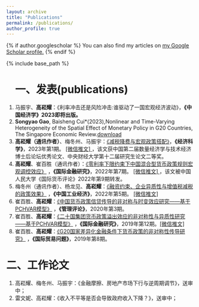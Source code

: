 ```yaml
---
layout: archive
title: "Publications"
permalink: /publications/
author_profile: true
---
```


{% if author.googlescholar %}
  You can also find my articles on <u><a href="{{author.googlescholar}}">my Google Scholar profile</a>.</u>
{% endif %}

{% include base_path %}

<!---
{% for post in site.publications reversed %}
  {% include archive-single.html %}
{% endfor %}
--->
<ol>
<h1>一、发表(publications)</h1>  
  <li> 马振宇、<b>高崧耀</b>：《利率冲击还是风险冲击:谁驱动了一国宏观经济波动》，<b>《中国经济学》2023即将出版。</b>  </li>
  <li> <b>Songyao Gao</b>, Baisheng Cui*(2023),Nonlinear and Time-Varying Heterogeneity of the Spatial Effect of Monetary Policy in G20 Countries, The Singapore Economic Review.<a href="https://github.com/songyao-gao/songyao-gao.github.io/raw/300431ea490ccfa0f688edf7e519d41def3fa6da/files/Gao%20and%20Cui(2023%2CSER).pdf">download</a>  </li>
  <li> <b>高崧耀（通讯作者）</b>、梅冬州、马振宇：<a href="http://ccj.pku.edu.cn/jjkx/CN/10.12088/PKU.jjkx.2023.01.03#1">《减税降费与宏观政策搭配》</a>，<b>《经济科学》</b>，2023年第1期。 <a href="https://mp.weixin.qq.com/s/KZbD0MSt0Kp54ChEHeGp-g">[微信推文] </a>，该文获中国第二届数量经济学与技术经济博士后论坛优秀论文、中央财经大学第十二届研究生论文二等奖。  </li>
  <li> <b>高崧耀</b>、崔百胜（通讯作者）：<a href="https://kns.cnki.net/kcms/detail/detail.aspx?dbcode=CJFD&dbname=CJFDAUTO&filename=GJJR202207002&v=Mjg5MDFyQ1VSN2lmYitSdUZDbmtVcnpNSWlmQmZMRzRITlBNcUk5RlpvUjhlWDFMdXhZUzdEaDFUM3FUcldNMUY=">《零利率下限约束下中国混合型货币政策规则宏观调控效应》</a> ，<b>《国际金融研究》</b>，2022年第7期。 <a href="https://mp.weixin.qq.com/s/IYz7zNg8FeYC7e7xCt8jag">[微信推文] </a>，该文被中国人民大学《国际货币评论》2022年第9期转发。</li>
  <li> 梅冬州（通讯作者）、杨龙见、<b>高崧耀</b>：<a href="https://kns.cnki.net/kcms/detail/detail.aspx?dbcode=CJFD&dbname=CJFDLAST2022&filename=GGYY202205002&v=MTQwNDlOUE1xbzlGWm9SOGVYMUx1eFlTN0RoMVQzcVRyV00xRnJDVVI3aWZiK1J1RkNua1ViM01JaXJTZDdHNEg=">《融资约束、企业异质性与增值税减税的政策效果》</a> ，<b>《中国工业经济》</b>，2022年第5期。 <a href="https://mp.weixin.qq.com/s/M8q00DZg_CMS-5cX02l0XQ">[微信推文] </a>  </li>
    <li> 崔百胜、<b>高崧耀</b>：<a href="https://kns.cnki.net/kcms/detail/detail.aspx?dbcode=CJFD&dbname=CJFDLAST2020&filename=ZWGD202003163&v=MTEwNDZHNEhOSE1ySTVEWjRSOGVYMUx1eFlTN0RoMVQzcVRyV00xRnJDVVI3aWZiK1J1RkNua1ZydkJQenJNYXI=">《中国货币政策信贷传导的非对称与时变效应研究——基于PCHVAR模型》</a> ，<b>《管理评论》</b>，2020年第3期。  </li>
     <li> 崔百胜、<b>高崧耀</b>：<a href="https://kns.cnki.net/kcms/detail/detail.aspx?dbcode=CJFD&dbname=CJFDLAST2020&filename=GJJR201912004&v=Mjg0MTRxVHJXTTFGckNVUjdpZmIrUnVGQ25rVmIzT0lpZkJmTEc0SDlqTnJZOUZZSVI4ZVgxTHV4WVM3RGgxVDM=">《二十国集团货币政策溢出效应的非对称性与异质性研究——基于PCHVAR模型》</a> ，<b>《国际金融研究》</b>，2019年第12期。<a href="https://mp.weixin.qq.com/s/88473iFYMrmWkXc_KucRzw">[微信推文] </a>  </li>
      <li> 崔百胜、<b>高崧耀</b>：<a href="https://kns.cnki.net/kcms/detail/detail.aspx?dbcode=CJFD&dbname=CJFDLAST2019&filename=GJMW201908010&v=MDE2OTZaSVI4ZVgxTHV4WVM3RGgxVDNxVHJXTTFGckNVUjdpZmIrUnVGQ25rVkw3UElpZkdlYkc0SDlqTXA0OUU=">《G20国家差异化金融条件下货币政策的非对称性传导研究》</a> ，<b>《国际贸易问题》</b>，2019年第8期。  </li>
</ol>

  <h1>二、工作论文</h1>  
  <ol>
<li> 高崧耀、梅冬州、马振宇：《金融摩擦、房地产市场下行与逆周期调节》，送审中；  </li>
<li> 雷文妮、高崧耀：《收入不平等是否会导致政府收入下降？》，送审中；  </li>
  </ol>
  

  
